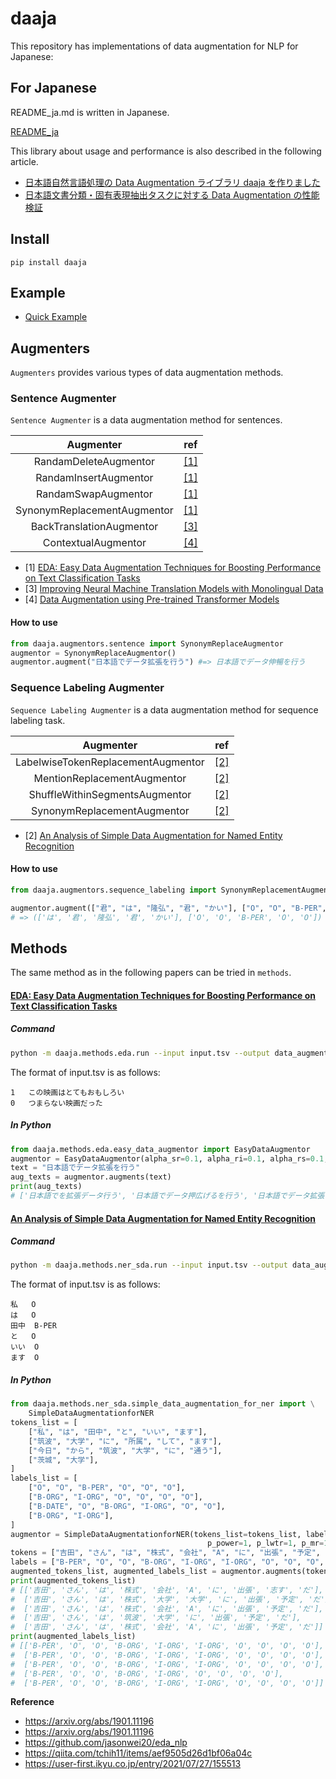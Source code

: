 # daaja

This repository has implementations of data augmentation for NLP for Japanese:

## For Japanese

README_ja.md is written in Japanese.

[README_ja](./README_ja.md)

This library about usage and performance is also described in the following article.

- [日本語自然言語処理の Data Augmentation ライブラリ daaja を作りました](https://kajyuuen.hatenablog.com/entry/2022/02/14/094602)
- [日本語文書分類・固有表現抽出タスクに対する Data Augmentation の性能検証](https://kajyuuen.hatenablog.com/entry/2022/02/21/095628)

## Install

```
pip install daaja
```

## Example

- [Quick Example](./examples/quick_example.ipynb)

## Augmenters

`Augmenters` provides various types of data augmentation methods.

### Sentence Augmenter

`Sentence Augmenter` is a data augmentation method for sentences.

|          Augmenter          | ref                                        |
| :-------------------------: | ------------------------------------------ |
|    RandamDeleteAugmentor    | [\[1\]](https://arxiv.org/abs/1901.11196)  |
|    RandamInsertAugmentor    | [\[1\]](https://arxiv.org/abs/1901.11196)  |
|     RandamSwapAugmentor     | [\[1\]](https://arxiv.org/abs/1901.11196)  |
| SynonymReplacementAugmentor | [\[1\]](https://arxiv.org/abs/1901.11196)  |
|  BackTranslationAugmentor   | [\[3\]](https://aclanthology.org/P16-1009) |
|     ContextualAugmentor     | [\[4\]](https://arxiv.org/abs/2003.02245)  |

- \[1\] [EDA: Easy Data Augmentation Techniques for Boosting Performance on Text Classification Tasks](https://arxiv.org/abs/1901.11196)
- \[3\] [Improving Neural Machine Translation Models with Monolingual Data](https://aclanthology.org/P16-1009/)
- \[4\] [Data Augmentation using Pre-trained Transformer Models](https://arxiv.org/abs/2003.02245/)

#### How to use

```python
from daaja.augmentors.sentence import SynonymReplaceAugmentor
augmentor = SynonymReplaceAugmentor()
augmentor.augment("日本語でデータ拡張を行う") #=> 日本語でデータ伸暢を行う
```

### Sequence Labeling Augmenter

`Sequence Labeling Augmenter` is a data augmentation method for sequence labeling task.

|             Augmenter              | ref                                       |
| :--------------------------------: | ----------------------------------------- |
| LabelwiseTokenReplacementAugmentor | [\[2\]](https://arxiv.org/abs/1901.11196) |
|    MentionReplacementAugmentor     | [\[2\]](https://arxiv.org/abs/1901.11196) |
|   ShuffleWithinSegmentsAugmentor   | [\[2\]](https://arxiv.org/abs/1901.11196) |
|    SynonymReplacementAugmentor     | [\[2\]](https://arxiv.org/abs/1901.11196) |

- \[2\] [An Analysis of Simple Data Augmentation for Named Entity Recognition](https://arxiv.org/abs/2010.11683)

#### How to use

```python
from daaja.augmentors.sequence_labeling import SynonymReplacementAugmentor

augmentor.augment(["君", "は", "隆弘", "君", "かい"], ["O", "O", "B-PER", "O", "O"])
# => (['は', '君', '隆弘', '君', 'かい'], ['O', 'O', 'B-PER', 'O', 'O'])
```

## Methods

The same method as in the following papers can be tried in `methods`.

#### [EDA: Easy Data Augmentation Techniques for Boosting Performance on Text Classification Tasks](https://arxiv.org/abs/1901.11196)

##### Command

```sh
python -m daaja.methods.eda.run --input input.tsv --output data_augmentor.tsv
```

The format of input.tsv is as follows:

```tsv
1	この映画はとてもおもしろい
0	つまらない映画だった
```

##### In Python

```python
from daaja.methods.eda.easy_data_augmentor import EasyDataAugmentor
augmentor = EasyDataAugmentor(alpha_sr=0.1, alpha_ri=0.1, alpha_rs=0.1, p_rd=0.1, num_aug=4)
text = "日本語でデータ拡張を行う"
aug_texts = augmentor.augments(text)
print(aug_texts)
# ['日本語でを拡張データ行う', '日本語でデータ押広げるを行う', '日本語でデータ拡張を行う', '日本語で智見拡張を行う', '日本語でデータ拡張を行う']
```

#### [An Analysis of Simple Data Augmentation for Named Entity Recognition](https://arxiv.org/abs/2010.11683)

##### Command

```sh
python -m daaja.methods.ner_sda.run --input input.tsv --output data_augmentor.tsv
```

The format of input.tsv is as follows:

```tsv
私	O
は	O
田中	B-PER
と	O
いい	O
ます	O
```

##### In Python

```python
from daaja.methods.ner_sda.simple_data_augmentation_for_ner import \
    SimpleDataAugmentationforNER
tokens_list = [
    ["私", "は", "田中", "と", "いい", "ます"],
    ["筑波", "大学", "に", "所属", "して", "ます"],
    ["今日", "から", "筑波", "大学", "に", "通う"],
    ["茨城", "大学"],
]
labels_list = [
    ["O", "O", "B-PER", "O", "O", "O"],
    ["B-ORG", "I-ORG", "O", "O", "O", "O"],
    ["B-DATE", "O", "B-ORG", "I-ORG", "O", "O"],
    ["B-ORG", "I-ORG"],
]
augmentor = SimpleDataAugmentationforNER(tokens_list=tokens_list, labels_list=labels_list,
                                            p_power=1, p_lwtr=1, p_mr=1, p_sis=1, p_sr=1, num_aug=4)
tokens = ["吉田", "さん", "は", "株式", "会社", "A", "に", "出張", "予定", "だ"]
labels = ["B-PER", "O", "O", "B-ORG", "I-ORG", "I-ORG", "O", "O", "O", "O"]
augmented_tokens_list, augmented_labels_list = augmentor.augments(tokens, labels)
print(augmented_tokens_list)
# [['吉田', 'さん', 'は', '株式', '会社', 'A', 'に', '出張', '志す', 'だ'],
#  ['吉田', 'さん', 'は', '株式', '大学', '大学', 'に', '出張', '予定', 'だ'],
#  ['吉田', 'さん', 'は', '株式', '会社', 'A', 'に', '出張', '予定', 'だ'],
#  ['吉田', 'さん', 'は', '筑波', '大学', 'に', '出張', '予定', 'だ'],
#  ['吉田', 'さん', 'は', '株式', '会社', 'A', 'に', '出張', '予定', 'だ']]
print(augmented_labels_list)
# [['B-PER', 'O', 'O', 'B-ORG', 'I-ORG', 'I-ORG', 'O', 'O', 'O', 'O'],
#  ['B-PER', 'O', 'O', 'B-ORG', 'I-ORG', 'I-ORG', 'O', 'O', 'O', 'O'],
#  ['B-PER', 'O', 'O', 'B-ORG', 'I-ORG', 'I-ORG', 'O', 'O', 'O', 'O'],
#  ['B-PER', 'O', 'O', 'B-ORG', 'I-ORG', 'O', 'O', 'O', 'O'],
#  ['B-PER', 'O', 'O', 'B-ORG', 'I-ORG', 'I-ORG', 'O', 'O', 'O', 'O']]
```

**Reference**

- https://arxiv.org/abs/1901.11196
- https://arxiv.org/abs/1901.11196
- https://github.com/jasonwei20/eda_nlp
- https://qiita.com/tchih11/items/aef9505d26d1bf06a04c
- https://user-first.ikyu.co.jp/entry/2021/07/27/155513
